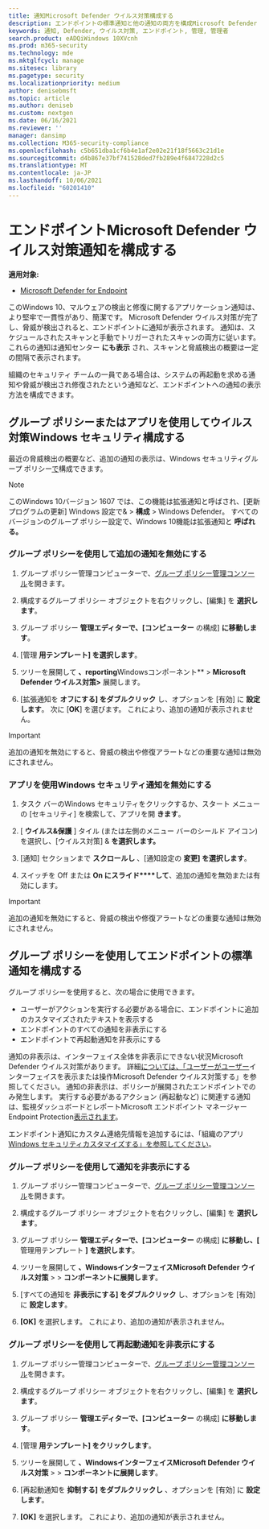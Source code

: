 ```yaml
---
title: 通知Microsoft Defender ウイルス対策構成する
description: エンドポイントの標準通知と他の通知の両方を構成Microsoft Defender ウイルス対策する方法について説明します。
keywords: 通知, Defender, ウイルス対策, エンドポイント, 管理, 管理者
search.product: eADQiWindows 10XVcnh
ms.prod: m365-security
ms.technology: mde
ms.mktglfcycl: manage
ms.sitesec: library
ms.pagetype: security
ms.localizationpriority: medium
author: denisebmsft
ms.topic: article
ms.author: deniseb
ms.custom: nextgen
ms.date: 06/16/2021
ms.reviewer: ''
manager: dansimp
ms.collection: M365-security-compliance
ms.openlocfilehash: c5b651dba1cf6b4e1af2e02e21f18f5663c21d1e
ms.sourcegitcommit: d4b867e37bf741528ded7fb289e4f6847228d2c5
ms.translationtype: MT
ms.contentlocale: ja-JP
ms.lasthandoff: 10/06/2021
ms.locfileid: "60201410"
---
```

# <a name="configure-microsoft-defender-antivirus-notifications-that-appear-on-endpoints"></a>エンドポイントMicrosoft Defender ウイルス対策通知を構成する

**適用対象:**

- [Microsoft Defender for Endpoint](/microsoft-365/security/defender-endpoint/)

このWindows 10、マルウェアの検出と修復に関するアプリケーション通知は、より堅牢で一貫性があり、簡潔です。 Microsoft Defender ウイルス対策が完了し、脅威が検出されると、エンドポイントに通知が表示されます。 通知は、スケジュールされたスキャンと手動でトリガーされたスキャンの両方に従います。 これらの通知は通知センター **にも表示** され、スキャンと脅威検出の概要は一定の間隔で表示されます。

組織のセキュリティ チームの一員である場合は、システムの再起動を求める通知や脅威が検出され修復されたという通知など、エンドポイントへの通知の表示方法を構成できます。

## <a name="configure-antivirus-notifications-using-group-policy-or-the-windows-security-app"></a>グループ ポリシーまたはアプリを使用してウイルス対策Windows セキュリティ構成する

最近の脅威検出の概要など、追加の通知の表示は、Windows セキュリティグループ ポリシー[で](microsoft-defender-security-center-antivirus.md)構成できます。

> [!NOTE]
> このWindows 10バージョン 1607 では、この機能は拡張通知と呼ばされ、[更新プログラムの更新] Windows 設定で& \> **構成** \> Windows Defender。 すべてのバージョンのグループ ポリシー設定で、Windows 10機能は拡張通知と **呼ばれる。**

### <a name="use-group-policy-to-disable-additional-notifications"></a>グループ ポリシーを使用して追加の通知を無効にする

1. グループ ポリシー管理コンピューターで、[グループ ポリシー管理コンソール](/previous-versions/windows/it-pro/windows-server-2008-R2-and-2008/cc731212(v=ws.11))を開きます。

2. 構成するグループ ポリシー オブジェクトを右クリックし、[編集] を **選択します**。

3. グループ ポリシー **管理エディターで、[コンピューター** の構成] **に移動します**。

4. [管理 **用テンプレート] を選択します**。

5. ツリーを展開して **、reporting**Windowsコンポーネント** \> **Microsoft Defender ウイルス対策>** 展開します。

6. [拡張通知を **オフにする] をダブルクリック** し、オプションを [有効] に **設定します**。 次に [**OK**] を選びます。 これにより、追加の通知が表示されません。

> [!IMPORTANT]
> 追加の通知を無効にすると、脅威の検出や修復アラートなどの重要な通知は無効にされません。

### <a name="use-the-windows-security-app-to-disable-additional-notifications"></a>アプリを使用Windows セキュリティ通知を無効にする

1. タスク バーのWindows セキュリティをクリックするか、スタート メニューの [セキュリティ] を検索して、アプリを開 **きます**。

2. [ **ウイルス&保護** ] タイル (または左側のメニュー バーのシールド アイコン) を選択し、[ウイルス対策] & **を選択します。**

3. [通知] セクションまで **スクロールし** 、[通知設定の **変更] を選択します**。

4. スイッチを Off または **On にスライド****して**、追加の通知を無効または有効にします。

> [!IMPORTANT]
> 追加の通知を無効にすると、脅威の検出や修復アラートなどの重要な通知は無効にされません。

## <a name="configure-standard-notifications-on-endpoints-using-group-policy"></a>グループ ポリシーを使用してエンドポイントの標準通知を構成する

グループ ポリシーを使用すると、次の場合に使用できます。

- ユーザーがアクションを実行する必要がある場合に、エンドポイントに追加のカスタマイズされたテキストを表示する
- エンドポイントのすべての通知を非表示にする
- エンドポイントで再起動通知を非表示にする

通知の非表示は、インターフェイス全体を非表示にできない状況Microsoft Defender ウイルス対策があります。 詳細[については、「ユーザーがユーザー](prevent-end-user-interaction-microsoft-defender-antivirus.md)インターフェイスを表示または操作Microsoft Defender ウイルス対策する」を参照してください。 通知の非表示は、ポリシーが展開されたエンドポイントでのみ発生します。 実行する必要があるアクション (再起動など) に関連する通知は、監視ダッシュボードとレポートMicrosoft エンドポイント マネージャー Endpoint Protection[表示されます](/configmgr/protect/deploy-use/monitor-endpoint-protection)。 

エンドポイント通知にカスタム連絡先情報を追加するには、「組織のアプリ[Windows セキュリティカスタマイズする」を参照してください](/windows/security/threat-protection/windows-defender-security-center/windows-defender-security-center)。

### <a name="use-group-policy-to-hide-notifications"></a>グループ ポリシーを使用して通知を非表示にする

1. グループ ポリシー管理コンピューターで、[グループ ポリシー管理コンソール](/previous-versions/windows/it-pro/windows-server-2008-R2-and-2008/cc731212(v=ws.11))を開きます。

2. 構成するグループ ポリシー オブジェクトを右クリックし、[編集] を **選択します**。

3. グループ ポリシー **管理エディターで、[コンピューター** の構成] **に移動し、[** 管理用テンプレート **] を選択します**。

4. ツリーを展開して **、WindowsインターフェイスMicrosoft Defender ウイルス対策** \>  \> **コンポーネントに展開します**。 

5. [すべての通知を **非表示にする] をダブルクリック** し、オプションを [有効] に **設定します**。 

6. **[OK]** を選択します。 これにより、追加の通知が表示されません。

### <a name="use-group-policy-to-hide-reboot-notifications"></a>グループ ポリシーを使用して再起動通知を非表示にする

1. グループ ポリシー管理コンピューターで、[グループ ポリシー管理コンソール](/previous-versions/windows/it-pro/windows-server-2008-R2-and-2008/cc731212(v=ws.11))を開きます。

2. 構成するグループ ポリシー オブジェクトを右クリックし、[編集] を **選択します**。

2. グループ ポリシー **管理エディターで、[コンピューター** の構成] **に移動します**。

3. [管理 **用テンプレート] をクリックします**。

4. ツリーを展開して **、WindowsインターフェイスMicrosoft Defender ウイルス対策** \>  \> **コンポーネントに展開します**。

5. [再起動通知を **抑制する] をダブルクリックし** 、オプションを [有効] に **設定します**。 

5. **[OK]** を選択します。 これにより、追加の通知が表示されません。

